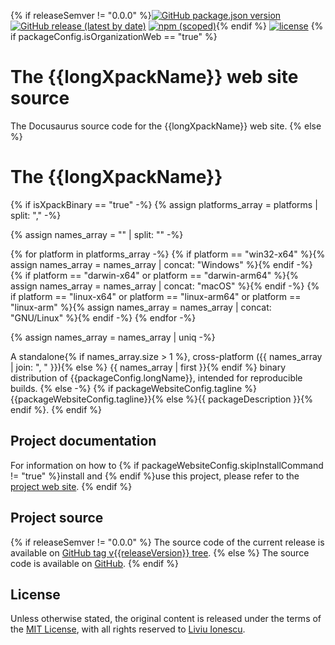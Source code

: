 {% if releaseSemver != "0.0.0" %}[![GitHub package.json version](https://img.shields.io/github/package-json/v/{{githubProjectOrganization}}/{{githubProjectName}})](https://github.com/{{githubProjectOrganization}}/{{githubProjectName}}/blob/{{branchMain}}/package.json)
[![GitHub release (latest by date)](https://img.shields.io/github/v/release/{{githubProjectOrganization}}/{{githubProjectName}})](https://github.com/{{githubProjectOrganization}}/{{githubProjectName}}/releases)
[![npm (scoped)](https://img.shields.io/npm/v/{{packageScopedName}}?color=blue)](https://www.npmjs.com/package/{{packageScopedName}}/){% endif %}
[![license](https://img.shields.io/github/license/{{githubProjectOrganization}}/{{githubProjectName}})](https://github.com/{{githubProjectOrganization}}/{{githubProjectName}}/blob/{{branchMain}}/LICENSE)
{% if packageConfig.isOrganizationWeb == "true" %}
# The {{longXpackName}} web site source

The Docusaurus source code for the {{longXpackName}} web site.
{% else %}
# The {{longXpackName}}

{% if isXpackBinary == "true" -%}
{% assign platforms_array = platforms | split: "," -%}

{% assign names_array = "" | split: "" -%}

{% for platform in platforms_array -%}
{% if platform == "win32-x64" %}{% assign names_array = names_array | concat: "Windows" %}{% endif -%}
{% if platform == "darwin-x64" or platform == "darwin-arm64" %}{% assign names_array = names_array | concat: "macOS" %}{% endif -%}
{% if platform == "linux-x64" or platform == "linux-arm64" or platform == "linux-arm" %}{% assign names_array = names_array | concat: "GNU/Linux" %}{% endif -%}
{% endfor -%}

{% assign names_array = names_array | uniq -%}

A standalone{% if names_array.size > 1 %}, cross-platform ({{ names_array | join: ", " }}){% else %} {{ names_array | first }}{% endif %} binary
distribution of {{packageConfig.longName}},
intended for reproducible builds.
{% else -%}
{% if packageWebsiteConfig.tagline %}{{packageWebsiteConfig.tagline}}{% else %}{{ packageDescription }}{% endif %}.
{% endif %}
## Project documentation

For information on how to {% if packageWebsiteConfig.skipInstallCommand != "true" %}install and {% endif %}use this project, please refer to the
[project web site]({{packageHomepage}}).
{% endif %}
## Project source
{% if releaseSemver != "0.0.0" %}
The source code of the current release is available on
[GitHub tag v{{releaseVersion}} tree](https://github.com/{{githubProjectOrganization}}/{{githubProjectName}}/tree/v{{releaseVersion}}).
{% else %}
The source code is available on
[GitHub](https://github.com/{{githubProjectOrganization}}/{{githubProjectName}}/).
{% endif %}
## License

Unless otherwise stated, the original content is released under the terms of the
[MIT License](https://opensource.org/licenses/mit/),
with all rights reserved to
[Liviu Ionescu](https://github.com/ilg-ul).
